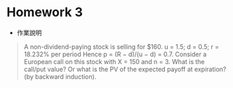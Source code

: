 # Homework 3

* 作業說明

> A non-dividend-paying stock is selling for $160.
  u = 1.5; d = 0.5; r = 18.232% per period
  Hence p = (R − d)/(u − d) = 0.7.
  Consider a European call on this stock with X = 150 and n = 3.
  What is the call/put value? Or what is the PV of the expected payoff at expiration? (by backward induction).
